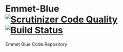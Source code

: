 # Emmet-Blue [![Scrutinizer Code Quality](https://scrutinizer-ci.com/g/EmmetBlue/Emmet-Blue/badges/quality-score.png?b=master)](https://scrutinizer-ci.com/g/EmmetBlue/Emmet-Blue/?branch=master) [![Build Status](https://travis-ci.org/EmmetBlue/Emmet-Blue.svg?branch=master)](https://travis-ci.org/EmmetBlue/Emmet-Blue)
Emmet Blue Code Repository
